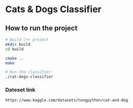 # Cats & Dogs Classifier

## How to run the project

```bash
# Build C++ project
mkdir build
cd build

cmake ..
make

# Run the classifier
./cat-dogs-classifier

```

### Dateset link
`https://www.kaggle.com/datasets/tongpython/cat-and-dog`
